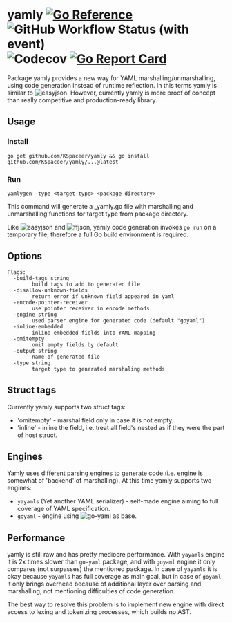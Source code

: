 # yamly [![Go Reference](https://pkg.go.dev/badge/github.com/KSpaceer/yamly.svg)](https://pkg.go.dev/github.com/KSpaceer/yamly) ![GitHub Workflow Status (with event)](https://img.shields.io/github/actions/workflow/status/KSpaceer/yamly/yamly.yml) ![Codecov](https://img.shields.io/codecov/c/gh/KSpaceer/yamly) [![Go Report Card](https://goreportcard.com/badge/github.com/KSpaceer/yamly)](https://goreportcard.com/report/github.com/KSpaceer/yamly)

Package yamly provides a new way for YAML marshalling/unmarshalling, using code generation instead of runtime reflection. In this terms yamly is similar to ![easyjson](https://github.com/mailru/easyjson).
However, currently yamly is more proof of concept than really competitive and production-ready library.

## Usage

### Install

```
go get github.com/KSpaceer/yamly && go install github.com/KSpaceer/yamly/...@latest
```

### Run

```
yamlygen -type <target type> <package directory>
```

This command will generate a <target type>_yamly.go file with marshalling and unmarshalling functions for target type from package directory.

Like ![easyjson](https://github.com/mailru/easyjson) and ![ffjson](https://github.com/pquerna/ffjson), yamly code generation invokes ```go run``` on a temporary file, therefore a full Go build environment is required.

## Options

```
Flags:
  -build-tags string
    	build tags to add to generated file
  -disallow-unknown-fields
    	return error if unknown field appeared in yaml
  -encode-pointer-receiver
    	use pointer receiver in encode methods
  -engine string
    	used parser engine for generated code (default "goyaml")
  -inline-embedded
    	inline embedded fields into YAML mapping
  -omitempty
    	omit empty fields by default
  -output string
    	name of generated file
  -type string
    	target type to generated marshaling methods
```

## Struct tags

Currently yamly supports two struct tags:

- 'omitempty' - marshal field only in case it is not empty.
- 'inline' - inline the field, i.e. treat all field's nested as if they were the part of host struct.

## Engines

Yamly uses different parsing engines to generate code (i.e. engine is somewhat of 'backend' of marshalling). At this time yamly supports two engines:

- ```yayamls``` (Yet another YAML serializer) - self-made engine aiming to full coverage of YAML specification.
- ```goyaml``` - engine using ![go-yaml](https://github.com/go-yaml/yaml) as base.

## Performance

yamly is still raw and has pretty mediocre performance. With ```yayamls``` engine it is 2x times slower than ```go-yaml``` package, and with ```goyaml``` engine it only compares (not surpasses) the mentioned package.
In case of ```yayamls``` it is okay because ```yayamls``` has full coverage as main goal, but in case of ```goyaml``` it only brings overhead because of additional layer over parsing and marshalling, not mentioning difficulties of code generation.

The best way to resolve this problem is to implement new engine with direct access to lexing and tokenizing processes, which builds no AST.
